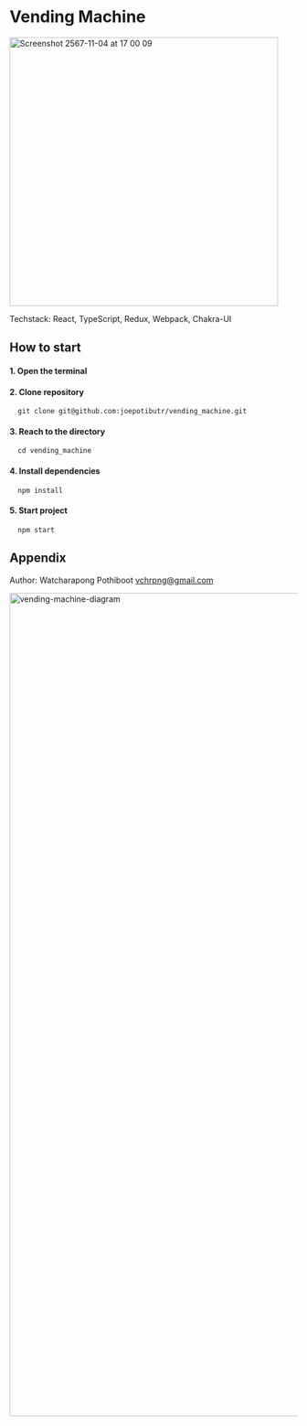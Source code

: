 # Vending Machine

<img width="470" alt="Screenshot 2567-11-04 at 17 00 09" src="https://github.com/user-attachments/assets/b949c1ef-00fb-407f-86a4-24e704e7ef9e">


Techstack: React, TypeScript, Redux, Webpack, Chakra-UI

## How to start

#### 1. Open the terminal

#### 2. Clone repository

```http
  git clone git@github.com:joepotibutr/vending_machine.git
```

#### 3. Reach to the directory

```http
  cd vending_machine
```

#### 4. Install dependencies

```http
  npm install
```

#### 5. Start project

```http
  npm start
```

## Appendix

Author: Watcharapong Pothiboot vchrpng@gmail.com

<img width="1440" alt="vending-machine-diagram" src="https://github.com/user-attachments/assets/df72abee-b064-4da5-9437-2a9be660f99e">

